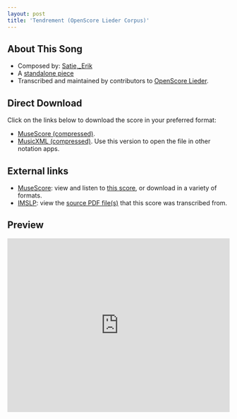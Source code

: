 ```yaml
---
layout: post
title: 'Tendrement (OpenScore Lieder Corpus)'
---
```


## About This Song

- Composed by: [Satie,_Erik](https://fourscoreandmore.org/openscore/lieder/Satie,_Erik)
- A [standalone piece](https://fourscoreandmore.org/openscore/lieder/Satie,_Erik/_)
- Transcribed and maintained by contributors to [OpenScore Lieder].

[OpenScore Lieder]: https://musescore.com/openscore-lieder-corpus

## Direct Download

Click on the links below to download the score in your preferred format:
- [MuseScore (compressed)](https://github.com/openscore/lieder/blob/main/scores/Satie,_Erik/_/Tendrement/lc6993176.mscz?raw=true).
- [MusicXML (compressed)](https://github.com/openscore/lieder/blob/main/scores/Satie,_Erik/_/Tendrement/lc6993176.mxl?raw=true). Use this version to open the file in other notation apps.

## External links

- [MuseScore]: view and listen to [this score][MuseScore], or download in a variety of formats.
- [IMSLP]: view the [source PDF file(s)][IMSLP] that this score was transcribed from.

[MuseScore]: https://musescore.com/score/6993176
[IMSLP]: https://imslp.org/wiki/Special:ReverseLookup/16890

## Preview

<iframe width="100%" height="394" src="https://musescore.com/openscore-lieder-corpus/scores/6993176/embed" frameborder="0" allowfullscreen allow="autoplay; fullscreen"></iframe>
